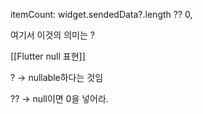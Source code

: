 itemCount: widget.sendedData?.length ?? 0,

여기서 이것의 의미는 ?

[[Flutter null 표현]]

? -> nullable하다는 것임

?? -> null이면 0을 넣어라.